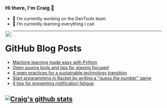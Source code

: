 ### Hi there, I'm Craig 👋

<!--
**CraigTeelFugro/CraigTeelFugro** is a ✨ _special_ ✨ repository because its `README.md` (this file) appears on your GitHub profile.

Here are some ideas to get you started:
-->

- 🔭 I’m currently working on the DevTools team
- 🌱 I’m currently learning everything I can

[<img align="left" alt="Craig Teel | LinkedIn" width="22px" src="https://cdn.jsdelivr.net/npm/simple-icons@v3/icons/linkedin.svg" />][linkedin]

---

# GitHub Blog Posts

<!-- BLOG-POST-LIST:START -->
- [Machine learning made easy with Python](https://opensource.com/article/21/1/machine-learning-python)
- [Open source tools and tips for staying focused](https://opensource.com/article/21/1/stay-focused)
- [4 open practices for a sustainable technology transition](https://opensource.com/article/21/1/open-practices-sustainable-technology-transition)
- [Start programming in Racket by writing a &quot;guess the number&quot; game](https://opensource.com/article/21/1/racket-guess-number)
- [4 tips for preventing notification fatigue](https://opensource.com/article/21/1/alert-fatigue)
<!-- BLOG-POST-LIST:END -->

## [![Craig's github stats](https://github-readme-stats.vercel.app/api?username=craigteelfugro)](https://github.com/anuraghazra/github-readme-stats)


[linkedin]: https://linkedin.com/in/craig-teel-b8786771
